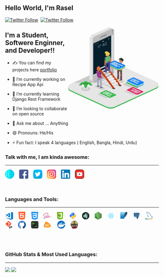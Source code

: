 ## Hello World, I'm Rasel

[![Twitter Follow](https://img.shields.io/twitter/follow/MDRASELALMAMUN4?color=%231DA1F2&logo=twitter&style=for-the-badge)](https://twitter.com/MDRASELALMAMUN4?ref_src=twsrc%5Etfw)&nbsp;&nbsp;[![Twitter Follow](https://img.shields.io/github/followers/pm-raselalmamun?color=%232088FF&logo=github&logoColor=%232088FF&style=for-the-badge)](https://github.com/pm-raselalmamun)

<img align="right" alt="GIF" src="./icons/poster/tenor.gif" width="300" height="280" />


## I'm a Student, Softwere Enginner, and Developer!!

- ✍ You can find my projects here [portfolio]

- 🔭 I’m currently working on Recipe App Api

- 🌱 I’m currently learning Django Rest Framework

- 👯 I’m looking to collaborate on open source

- 💬 Ask me about ... Anything

- 😄 Pronouns: He/His

- ⚡ Fun fact: I speak 4 languages ( English, Bangla, Hindi, Urdu)

### Talk with me, I am kinda awesome:
---
<a href=""><img height="30" src="https://github.com/pm-raselalmamun/pm-raselalmamun/blob/main/icons/social/world-wide-web.png?raw=true"></a>&nbsp;&nbsp;&nbsp;
<a href="https://www.facebook.com/mrraselalmamun/"><img height="30" src="https://github.com/pm-raselalmamun/pm-raselalmamun/blob/main/icons/social/facebook.png?raw=true"></a>&nbsp;&nbsp;&nbsp;
<a href="https://twitter.com/MDRASELALMAMUN4"><img height="30" src="https://github.com/pm-raselalmamun/pm-raselalmamun/blob/main/icons/social/twitter.png?raw=true"></a>&nbsp;&nbsp;&nbsp;
<a href="https://www.instagram.com/pm_rasel_al_mamun/"><img height="30" src="https://github.com/pm-raselalmamun/pm-raselalmamun/blob/main/icons/social/instagram.png?raw=true"></a>&nbsp;&nbsp;&nbsp;
<a href="https://www.linkedin.com/in/md-rasel-al-mamun-297589162/"><img height="30" src="https://github.com/pm-raselalmamun/pm-raselalmamun/blob/main/icons/social/linkedin.png?raw=true"></a>&nbsp;&nbsp;&nbsp;
<a href="https://www.youtube.com/channel/UCosAo_CQY9XVPW0xObwuJ0w"><img height="30" src="https://github.com/pm-raselalmamun/pm-raselalmamun/blob/main/icons/social/youtube.png?raw=true"></a>&nbsp;&nbsp;&nbsp;

<br />

### Languages and Tools:
---
<a href=""><img alt="Visual Studio Code" width="26px" height="26px" src="https://github.com/pm-raselalmamun/pm-raselalmamun/blob/main/icons/work/visual-studio-code.png?raw=true" /></a>&nbsp;&nbsp;&nbsp;
<a href=""><img alt="HTML5" width="26px" height="26px" src="https://github.com/pm-raselalmamun/pm-raselalmamun/blob/main/icons/work/html-5.png?raw=true" /></a>&nbsp;&nbsp;&nbsp;
<a href=""><img alt="CSS3" width="26px" height="26px" src="https://github.com/pm-raselalmamun/pm-raselalmamun/blob/main/icons/work/css-3.png?raw=true" /></a>&nbsp;&nbsp;&nbsp;
<a href=""><img alt="Sass" width="26px" height="26px" src="https://github.com/pm-raselalmamun/pm-raselalmamun/blob/main/icons/work/sass.png?raw=true" /></a>&nbsp;&nbsp;&nbsp;
<a href=""><img alt="JavaScript" width="26px" height="26px" src="https://github.com/pm-raselalmamun/pm-raselalmamun/blob/main/icons/work/js.png?raw=true" /></a>&nbsp;&nbsp;&nbsp;
<a href=""><img alt="Python" width="26px" height="26px" src="https://github.com/pm-raselalmamun/pm-raselalmamun/blob/main/icons/work/python.png?raw=true" /></a>&nbsp;&nbsp;&nbsp;
<a href=""><img alt="Django" width="26px" height="26px" src="https://github.com/pm-raselalmamun/pm-raselalmamun/blob/main/icons/work/django.png?raw=true" /></a>&nbsp;&nbsp;&nbsp;
<a href=""><img alt="Node.js" width="26px" height="26px" src="https://github.com/pm-raselalmamun/pm-raselalmamun/blob/main/icons/work/nodejs.png?raw=true" /></a>&nbsp;&nbsp;&nbsp;
<a href=""><img alt="React" width="26px" height="26px" src="https://github.com/pm-raselalmamun/pm-raselalmamun/blob/main/icons/work/react.png?raw=true" /></a>&nbsp;&nbsp;&nbsp;
<a href=""><img alt="SQLite" width="26px" height="26px" src="https://github.com/pm-raselalmamun/pm-raselalmamun/blob/main/icons/work/sqlite.png?raw=true" /></a>&nbsp;&nbsp;&nbsp;
<a href=""><img alt="PostgreSQL" width="26px" height="26px" src="https://github.com/pm-raselalmamun/pm-raselalmamun/blob/main/icons/work/postgresql.png?raw=true" /></a>&nbsp;&nbsp;&nbsp;
<a href=""><img alt="MySQL" width="26px" height="26px" src="https://github.com/pm-raselalmamun/pm-raselalmamun/blob/main/icons/work/mysql.png?raw=true" /></a>&nbsp;&nbsp;&nbsp;
<a href=""><img alt="Git" width="26px" height="26px" src="https://github.com/pm-raselalmamun/pm-raselalmamun/blob/main/icons/work/git.png?raw=true" /></a>&nbsp;&nbsp;&nbsp;
<a href=""><img alt="GitHub" width="26px" height="26px" src="https://github.com/pm-raselalmamun/pm-raselalmamun/blob/main/icons/work/github.png?raw=true" /></a>&nbsp;&nbsp;&nbsp;
<a href=""><img alt="Terminal" width="26px" height="26px" src="https://github.com/pm-raselalmamun/pm-raselalmamun/blob/main/icons/work/terminal.png?raw=true" /></a>&nbsp;&nbsp;&nbsp;
<a href=""><img alt="AWS" width="26px" height="26px" src="https://github.com/pm-raselalmamun/pm-raselalmamun/blob/main/icons/work/aws.png?raw=true" /></a>&nbsp;&nbsp;&nbsp;&nbsp;
<a href=""><img alt="Docker" width="26px" height="26px" src="https://github.com/pm-raselalmamun/pm-raselalmamun/blob/main/icons/work/docker.png?raw=true" /></a>&nbsp;&nbsp;&nbsp;
<a href=""><img alt="Travis" width="26px" height="26px" src="https://github.com/pm-raselalmamun/pm-raselalmamun/blob/main/icons/work/travis.png?raw=true" /></a>&nbsp;&nbsp;&nbsp;


<br />
<br />

### GitHub Stats & Most Used Languages:
---
<p align="left">
  
  <img width="48%" src="https://github-readme-stats.vercel.app/api?username=pm-raselalmamun&show_icons=true&theme=tokyonight&line_height=58" />
  <img width="48%" src="https://github-readme-stats.vercel.app/api/top-langs/?username=pm-raselalmamun&count_private=true&theme=tokyonight">

</p>

[portfolio]: https://github.com/pm-raselalmamun
